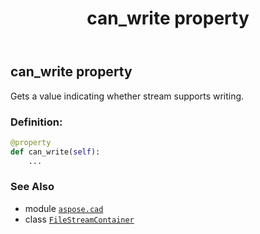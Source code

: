 ﻿---
title: can_write property
second_title: Aspose.CAD for Python via .NET API References
description: 
type: docs
weight: 180
url: /python-net/aspose.cad/filestreamcontainer/can_write/
is_root: false
---

## can_write property


Gets a value indicating whether stream supports writing.
### Definition:
```python
@property
def can_write(self):
    ...
```

### See Also
* module [`aspose.cad`](../../)
* class [`FileStreamContainer`](/cad/python-net/aspose.cad/filestreamcontainer)
